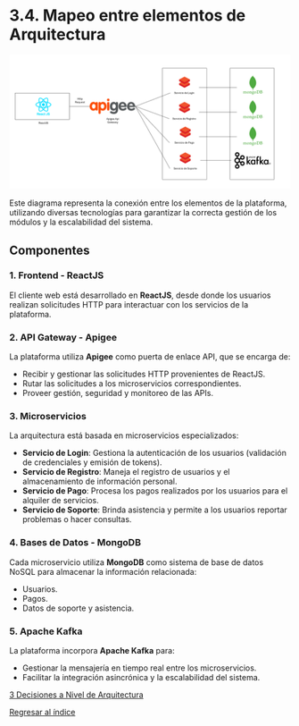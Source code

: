 # 3.4. Mapeo entre elementos de Arquitectura

![Mapeo](../3.4/MapeoEntreElementosDeArquitectura.png)

Este diagrama representa la conexión entre los elementos de la plataforma, utilizando diversas tecnologías para garantizar la correcta gestión de los módulos y la escalabilidad del sistema.

## Componentes

### 1. Frontend - ReactJS
El cliente web está desarrollado en **ReactJS**, desde donde los usuarios realizan solicitudes HTTP para interactuar con los servicios de la plataforma.

### 2. API Gateway - Apigee
La plataforma utiliza **Apigee** como puerta de enlace API, que se encarga de:
- Recibir y gestionar las solicitudes HTTP provenientes de ReactJS.
- Rutar las solicitudes a los microservicios correspondientes.
- Proveer gestión, seguridad y monitoreo de las APIs.

### 3. Microservicios
La arquitectura está basada en microservicios especializados:
- **Servicio de Login**: Gestiona la autenticación de los usuarios (validación de credenciales y emisión de tokens).
- **Servicio de Registro**: Maneja el registro de usuarios y el almacenamiento de información personal.
- **Servicio de Pago**: Procesa los pagos realizados por los usuarios para el alquiler de servicios.
- **Servicio de Soporte**: Brinda asistencia y permite a los usuarios reportar problemas o hacer consultas.

### 4. Bases de Datos - MongoDB
Cada microservicio utiliza **MongoDB** como sistema de base de datos NoSQL para almacenar la información relacionada:
- Usuarios.
- Pagos.
- Datos de soporte y asistencia.

### 5. Apache Kafka
La plataforma incorpora **Apache Kafka** para:
- Gestionar la mensajería en tiempo real entre los microservicios.
- Facilitar la integración asincrónica y la escalabilidad del sistema.

[3 Decisiones a Nivel de Arquitectura](../3.md)

[Regresar al índice](../../README.md)
